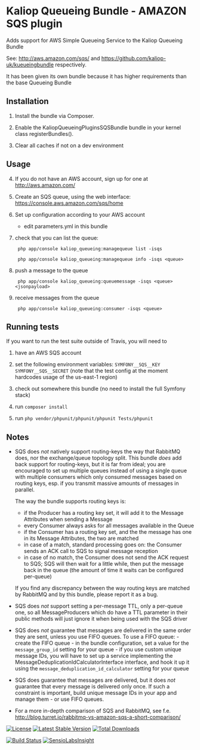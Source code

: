 # Kaliop Queueing Bundle - AMAZON SQS plugin

Adds support for AWS Simple Queueing Service to the Kaliop Queueing Bundle

See: http://aws.amazon.com/sqs/ and https://github.com/kaliop-uk/kueueingbundle respectively.

It has been given its own bundle because it has higher requirements than the base Queueing Bundle


## Installation

1. Install the bundle via Composer.

2. Enable the KaliopQueueingPluginsSQSBundle bundle in your kernel class registerBundles().

3. Clear all caches if not on a dev environment


## Usage

4. If you do not have an AWS account, sign up for one at http://aws.amazon.com/

5. Create an SQS queue, using the web interface: https://console.aws.amazon.com/sqs/home

6. Set up configuration according to your AWS account

    - edit parameters.yml in this bundle

7. check that you can list the queue:

        php app/console kaliop_queueing:managequeue list -isqs

        php app/console kaliop_queueing:managequeue info -isqs <queue>

8. push a message to the queue

        php app/console kaliop_queueing:queuemessage -isqs <queue> <jsonpayload>

9. receive messages from the queue

        php app/console kaliop_queueing:consumer -isqs <queue>


## Running tests

If you want to run the test suite outside of Travis, you will need to

1. have an AWS SQS account

2. set the following environment variables: `SYMFONY__SQS__KEY` `SYMFONY__SQS__SECRET` (note that the test config at
   the moment hardcodes usage of the us-east-1 region)

3. check out somewhere this bundle (no need to install the full Symfony stack)

4. run `composer install`

5. run `php vendor/phpunit/phpunit/phpunit Tests/phpunit`


## Notes

* SQS does *not* natively support routing-keys the way that RabbitMQ does, nor the exchange/queue topology split.
    This bundle *does* add back support for routing-keys, but it is far from ideal; you are encouraged to set up
    multiple queues instead of using a single queue with multiple consumers which only consumed messages based on
    routing keys, esp. if you transmit massive amounts of messages in parallel.
    
    The way the bundle supports routing keys is:

    - if the Producer has a routing key set, it will add it to the Message Attributes when sending a Message
    - every Consumer always asks for all messages available in the Queue
    - if the Consumer has a routing key set, and the the message has one in its Message Attributes, the two are matched
    - in case of a match, standard processing goes on: the Consumer sends an ACK call to SQS to signal message reception
    - in case of no match, the Consumer does not send the ACK request to SQS; SQS will then wait for a little while, then
      put the message back in the queue (the amount of time it waits can be configured per-queue)

    If you find any discrepancy between the way routing keys are matched by RabbitMQ and by this bundle, please report
    it as a bug.

* SQS does *not* support setting a per-message TTL, only a per-queue one, so all MessageProducers which do have a TTL
    parameter in their public methods will just ignore it when being used with the SQS driver

* SQS does *not* guarantee that messages are delivered in the same order they are sent, unless you use FIFO queues.
    To use a FIFO queue:
        - create the FIFO queue
        - in the bundle configuration, set a value for the `message_group_id` setting for your queue
        - if you use custom unique message IDs, you will have to set up a service implementing the MessageDeduplicationIdCalculatorInterface
          interface, and hook it up it using the `message_deduplication_id_calculator` setting for your queue

* SQS does guarantee that messages are delivered, but it does *not* guarantee that every message is delivered only once.
    If such a constraint is important, build unique message IDs in your app and manage them - or use FIFO queues. 

* For a more in-depth comparison of SQS and RabbitMQ, see f.e. http://blog.turret.io/rabbitmq-vs-amazon-sqs-a-short-comparison/


[![License](https://poser.pugx.org/kaliop/queueingbundle-sqs/license)](https://packagist.org/packages/kaliop/queueingbundle-sqs)
[![Latest Stable Version](https://poser.pugx.org/kaliop/queueingbundle-sqs/v/stable)](https://packagist.org/packages/kaliop/queueingbundle-sqs)
[![Total Downloads](https://poser.pugx.org/kaliop/queueingbundle-sqs/downloads)](https://packagist.org/packages/kaliop/queueingbundle-sqs)

[![Build Status](https://travis-ci.org/kaliop-uk/kueueingbundle-sqs.svg?branch=master)](https://travis-ci.org/kaliop-uk/queueingbundle-sqs)
[![SensioLabsInsight](https://insight.sensiolabs.com/projects/109e3d15-bfa6-4923-8077-2a3efa5be8b9/mini.png)](https://insight.sensiolabs.com/projects/109e3d15-bfa6-4923-8077-2a3efa5be8b9)
